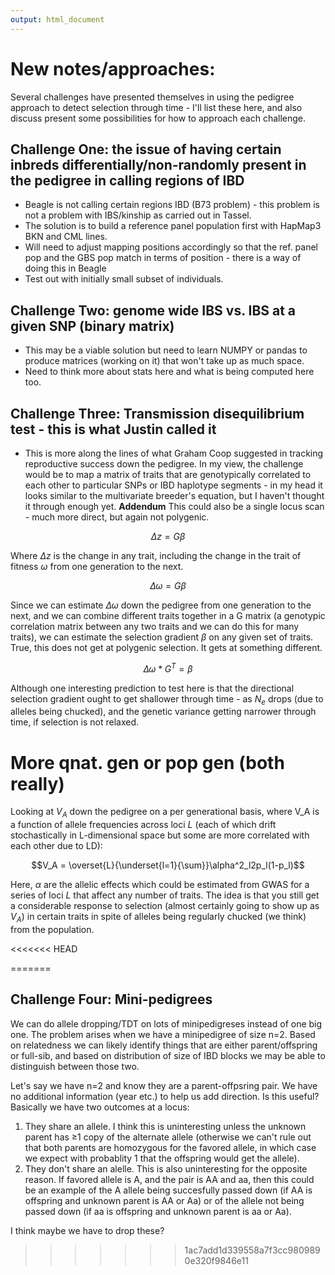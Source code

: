 ```yaml
---
output: html_document
---
```

# New notes/approaches:

Several challenges have presented themselves in using the pedigree approach to detect selection through time - I'll list these here, and also discuss present some possibilities for how to approach each challenge.

## Challenge One: the issue of having certain inbreds differentially/non-randomly present in the pedigree in calling regions of IBD

- Beagle is not calling certain regions IBD (B73 problem) - this problem is not a problem with IBS/kinship as carried out in Tassel.
- The solution is to build a reference panel population first with HapMap3 BKN and CML lines. 
- Will need to adjust mapping positions accordingly so that the ref. panel pop and the GBS pop match in terms of position - there is a way of doing this in Beagle
- Test out with initially small subset of individuals.

## Challenge Two: genome wide IBS vs. IBS at a given SNP (binary matrix)
- This may be a viable solution but need to learn NUMPY or pandas to produce matrices (working on it) that won't take up as much space.
- Need to think more about stats here and what is being computed here too.


## Challenge Three: Transmission disequilibrium test - this is what Justin called it
- This is more along the lines of what Graham Coop suggested in tracking reproductive success down the pedigree. In my view, the challenge would be to map a matrix of traits that are genotypically correlated to each other to particular SNPs or IBD haplotype segments - in my head it looks similar to the multivariate breeder's equation, but I haven't thought it through enough yet.
**Addendum** This could also be a single locus scan - much more direct, but again not polygenic.

$$\Delta z  = G\beta$$

Where $\Delta z$ is the change in any trait, including the change in the trait of fitness $\omega$ from one generation to the next.

$$\Delta\omega = G\beta$$

Since we can estimate $\Delta\omega$ down the pedigree from one generation to the next, and we can combine different traits together in a G matrix (a genotypic correlation matrix between any two traits and we can do this for many traits), we can estimate the selection gradient $\beta$ on any given set of traits. True, this does not get at polygenic selection. It gets at something different.

$$\Delta\omega * G^T = \beta$$

Although one interesting prediction to test here is that the directional selection gradient ought to get shallower through time - as $N_e$ drops (due to alleles being chucked), and the genetic variance getting narrower through time, if selection is not relaxed. 

# More qnat. gen or pop gen (both really)

Looking at $V_A$ down the pedigree on a per generational basis, where V_A is a function of allele frequencies across loci *L* (each of which drift stochastically in L-dimensional space but some are more correlated with each other due to LD):

$$V_A = \overset{L}{\underset{l=1}{\sum}}\alpha^2_l2p_l(1-p_l)$$

Here, $\alpha$ are the allelic effects which could be estimated from GWAS for a series of loci *L* that affect any number of traits. The idea is that you still get a considerable response to selection (almost certainly going to show up as $V_A$) in certain traits in spite of alleles being regularly chucked (we think) from the population. 

<<<<<<< HEAD


=======
## Challenge Four: Mini-pedigrees

We can do allele dropping/TDT on lots of minipedigreses instead of one big one.  The problem arises when we have a minipedigree of size n=2. Based on relatedness we can likely identify things that are either parent/offspring or full-sib, and based on distribution of size of IBD blocks we may be able to distinguish between those two.  

Let's say we have n=2 and know they are a parent-offpsring pair. We have no additional information (year etc.) to help us add direction. Is this useful?  Basically we have two outcomes at a locus:

1. They share an allele.  I think this is uninteresting unless the unknown parent has ≥1 copy of the alternate allele (otherwise we can't rule out that both parents are homozygous for the favored allele, in which case we expect with probablity 1 that the offspring would get the allele).
2. They don't share an alelle.  This is also uninteresting for the opposite reason. If favored allele is A, and the pair is AA and aa, then this could be an example of the A allele being succesfully passed down (if AA is offspring and unknown parent is AA or Aa) or of the allele not being passed down (if aa is offspring and unknown parent is aa or Aa).

I think maybe we have to drop these?
>>>>>>> 1ac7add1d339558a7f3cc9809890e320f9846e11
